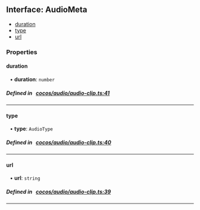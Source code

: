 ## Interface: AudioMeta

- [duration](#duration)
- [type](#type)
- [url](#url)

### Properties

#### duration

<div style="margin-left: 10px;">


• **duration**: ``number``

</div>

##### Defined in &nbsp;   [cocos/audio/audio-clip.ts:41](https://github.com/cocos-creator/engine/blob/c7bf6b8a9/cocos/audio/audio-clip.ts#L41)&nbsp;
___
#### type

<div style="margin-left: 10px;">


• **type**: ``AudioType``

</div>

##### Defined in &nbsp;   [cocos/audio/audio-clip.ts:40](https://github.com/cocos-creator/engine/blob/c7bf6b8a9/cocos/audio/audio-clip.ts#L40)&nbsp;
___
#### url

<div style="margin-left: 10px;">


• **url**: ``string``

</div>

##### Defined in &nbsp;   [cocos/audio/audio-clip.ts:39](https://github.com/cocos-creator/engine/blob/c7bf6b8a9/cocos/audio/audio-clip.ts#L39)&nbsp;
___
